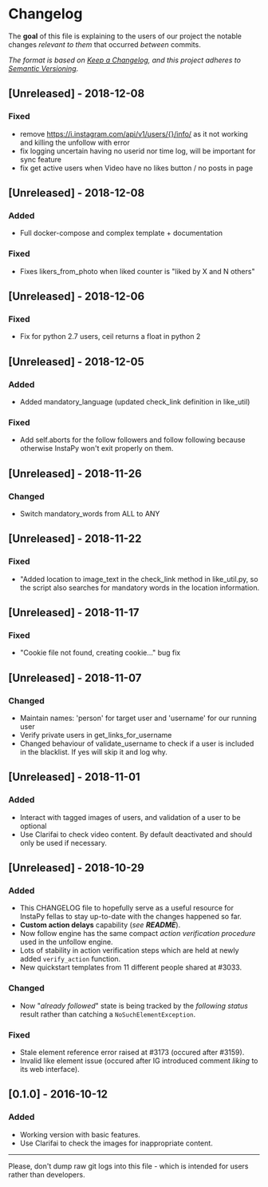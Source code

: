 # Changelog
The **goal** of this file is explaining to the users of our project the notable changes _relevant to them_ that occurred _between_ commits.

_The format is based on [Keep a Changelog](https://keepachangelog.com/en/1.0.0/), and this project adheres to [Semantic Versioning](https://semver.org/spec/v2.0.0.html)_.

## [Unreleased] - 2018-12-08
### Fixed
- remove https://i.instagram.com/api/v1/users/{}/info/ as it not working and killing the unfollow with error
- fix logging uncertain having no userid nor time log, will be important for sync feature
- fix get active users when Video have no likes button / no posts in page

## [Unreleased] - 2018-12-08
### Added
- Full docker-compose and complex template + documentation

### Fixed
- Fixes likers_from_photo when liked counter is "liked by X and N others"

## [Unreleased] - 2018-12-06
### Fixed
- Fix for python 2.7 users, ceil returns a float in python 2

## [Unreleased] - 2018-12-05
### Added
- Added mandatory_language (updated check_link definition in like_util)

### Fixed
- Add self.aborts for the follow followers and follow following because otherwise InstaPy won't exit properly on them.

## [Unreleased] - 2018-11-26
### Changed
- Switch mandatory_words from ALL to ANY

## [Unreleased] - 2018-11-22
### Fixed
- "Added location to image_text in the check_link method in like_util.py, so the script also searches for mandatory words in the location information.

## [Unreleased] - 2018-11-17
### Fixed
- "Cookie file not found, creating cookie..." bug fix

## [Unreleased] - 2018-11-07
### Changed
- Maintain names: 'person' for target user and 'username' for our running user
- Verify private users in get_links_for_username
- Changed behaviour of validate_username to check if a user is included in the blacklist. If yes will skip it and log why.


## [Unreleased] - 2018-11-01
### Added
- Interact with tagged images of users, and validation of a user to be optional
- Use Clarifai to check video content. By default deactivated and should only be used if necessary.

## [Unreleased] - 2018-10-29
### Added
- This CHANGELOG file to hopefully serve as a useful resource for InstaPy fellas to stay up-to-date with the changes happened so far.
- **Custom action delays** capability (_see **README**_).
- Now follow engine has the same compact _action verification procedure_ used in the unfollow engine.
- Lots of stability in action verification steps which are held at newly added `verify_action` function.
- New quickstart templates from 11 different people shared at #3033.

### Changed
- Now "_already followed_" state is being tracked by the _following status_ result rather than catching a `NoSuchElementException`.

### Fixed
- Stale element reference error raised at #3173 (occured after #3159).
- Invalid like element issue (occured after IG introduced comment _liking_ to its web interface).


## [0.1.0] - 2016-10-12
### Added
- Working version with basic features.
- Use Clarifai to check the images for inappropriate content.



---

Please, don't dump raw git logs into this file - which is intended for users rather than developers.

